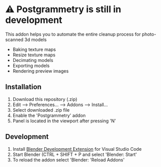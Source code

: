 # ⚠️ Postgrammetry is still in development

This addon helps you to automate the entire cleanup process for photo-scanned 3d models

- Baking texture maps
- Resize texture maps
- Decimating models
- Exporting models
- Rendering preview images

## Installation

1. Download this repository (.zip)
2. Edit ⟶ Preferences... ⟶ Addons ⟶ Install...
3. Select downloaded .zip file
4. Enable the 'Postgrammetry' addon
5. Panel is located in the viewport after pressing 'N'

## Development

1. Install [Blender Development Extension](https://marketplace.visualstudio.com/items?itemName=JacquesLucke.blender-development) for Visual Studio Code
2. Start Blender (CTRL + SHIFT + P and select 'Blender: Start'
3. To reload the addon select 'Blender: 'Reload Addons'
